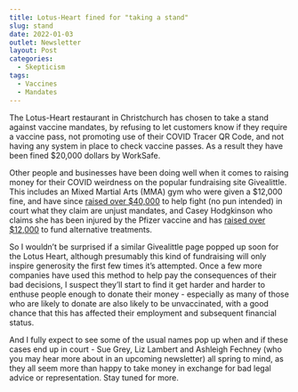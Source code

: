 ```yaml
---
title: Lotus-Heart fined for "taking a stand"
slug: stand
date: 2022-01-03
outlet: Newsletter
layout: Post
categories:
  - Skepticism
tags:
  - Vaccines
  - Mandates
---
```


The Lotus-Heart restaurant in Christchurch has chosen to take a stand against vaccine mandates, by refusing to let customers know if they require a vaccine pass, not promoting use of their COVID Tracer QR Code, and not having any system in place to check vaccine passes. As a result they have been fined $20,000 dollars by WorkSafe.

<!-- more -->

Other people and businesses have been doing well when it comes to raising money for their COVID weirdness on the popular fundraising site Givealittle. This includes an Mixed Martial Arts (MMA) gym who were given a $12,000 fine, and have since [raised over $40,000](https://givealittle.co.nz/cause/mma-gym) to help fight (no pun intended) in court what they claim are unjust mandates, and Casey Hodgkinson who claims she has been injured by the Pfizer vaccine and has [raised over $12,000](https://givealittle.co.nz/cause/road-to-recovery-3) to fund alternative treatments.

So I wouldn’t be surprised if a similar Givealittle page popped up soon for the Lotus Heart, although presumably this kind of fundraising will only inspire generosity the first few times it’s attempted. Once a few more companies have used this method to help pay the consequences of their bad decisions, I suspect they’ll start to find it get harder and harder to enthuse people enough to donate their money - especially as many of those who are likely to donate are also likely to be unvaccinated, with a good chance that this has affected their employment and subsequent financial status.

And I fully expect to see some of the usual names pop up when and if these cases end up in court - Sue Grey, Liz Lambert and Ashleigh Fechney (who you may hear more about in an upcoming newsletter) all spring to mind, as they all seem more than happy to take money in exchange for bad legal advice or representation. Stay tuned for more.
